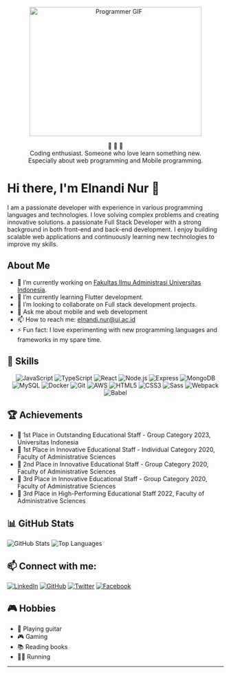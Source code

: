 <p align="center">
  <img src="https://media.giphy.com/media/qgQUggAC3Pfv687qPC/giphy.gif" alt="Programmer GIF" width="400" height="300">
</p>

<p align="center">
  💎 💎 💎 <br>
  Coding enthusiast. Someone who love learn something new. <br>
  Especially about web programming and Mobile programming. <br
</p>

# Hi there, I'm Elnandi Nur 👋

I am a passionate developer with experience in various programming languages and technologies. I love solving complex problems and creating innovative solutions. a passionate Full Stack Developer with a strong background in both front-end and back-end development. I enjoy building scalable web applications and continuously learning new technologies to improve my skills.

## About Me

- 🔭 I’m currently working on [Fakultas Ilmu Administrasi Universitas Indonesia](https://fia.ui.ac.id/).
- 🌱 I’m currently learning Flutter development.
- 👯 I’m looking to collaborate on Full stack development projects.
- 💬 Ask me about mobile and web development
- 📫 How to reach me: elnandi.nur@ui.ac.id
- ⚡ Fun fact: I love experimenting with new programming languages and frameworks in my spare time.

## 🚀 Skills

<p align="center">
  <img src="https://img.shields.io/badge/-JavaScript-yellow?style=flat&logo=javascript" alt="JavaScript">
  <img src="https://img.shields.io/badge/-TypeScript-blue?style=flat&logo=typescript" alt="TypeScript">
  <img src="https://img.shields.io/badge/-React-blue?style=flat&logo=react" alt="React">
  <img src="https://img.shields.io/badge/-Node.js-green?style=flat&logo=node.js" alt="Node.js">
  <img src="https://img.shields.io/badge/-Express-black?style=flat&logo=express" alt="Express">
  <img src="https://img.shields.io/badge/-MongoDB-green?style=flat&logo=mongodb" alt="MongoDB">
  <img src="https://img.shields.io/badge/-MySQL-blue?style=flat&logo=mysql" alt="MySQL">
  <img src="https://img.shields.io/badge/-Docker-blue?style=flat&logo=docker" alt="Docker">
  <img src="https://img.shields.io/badge/-Git-black?style=flat&logo=git" alt="Git">
  <img src="https://img.shields.io/badge/-AWS-orange?style=flat&logo=amazon-aws" alt="AWS">
  <img src="https://img.shields.io/badge/-HTML5-red?style=flat&logo=html5" alt="HTML5">
  <img src="https://img.shields.io/badge/-CSS3-blue?style=flat&logo=css3" alt="CSS3">
  <img src="https://img.shields.io/badge/-Sass-pink?style=flat&logo=sass" alt="Sass">
  <img src="https://img.shields.io/badge/-Webpack-blue?style=flat&logo=webpack" alt="Webpack">
  <img src="https://img.shields.io/badge/-Babel-yellow?style=flat&logo=babel" alt="Babel">
</p>

## 🏆 Achievements

- 🥇 1st Place in Outstanding Educational Staff - Group Category 2023, Universitas Indonesia
- 🥇 1st Place in Innovative Educational Staff - Individual Category 2020, Faculty of Administrative Sciences
- 🥈 2nd Place in Innovative Educational Staff - Group Category 2020, Faculty of Administrative Sciences
- 🥉 3rd Place in Innovative Educational Staff - Group Category 2020, Faculty of Administrative Sciences
- 🥉 3rd Place in High-Performing Educational Staff 2022, Faculty of Administrative Sciences

## 📊 GitHub Stats

![GitHub Stats](https://github-readme-stats.vercel.app/api?username=elnandinur&show_icons=true)
![Top Languages](https://github-readme-stats.vercel.app/api/top-langs/?username=elnandinur&layout=compact)

## 📫 Connect with me:

[![LinkedIn](https://img.shields.io/badge/-LinkedIn-blue?style=flat&logo=linkedin)](https://www.linkedin.com/in/elnandinur)
[![GitHub](https://img.shields.io/badge/-GitHub-black?style=flat&logo=github)](https://github.com/elnandinur)
[![Twitter](https://img.shields.io/badge/-Twitter-blue?style=flat&logo=x)](https://twitter.com/elnandinur)
[![Facebook](https://img.shields.io/badge/-Facebook-blue?style=flat&logo=facebook)](https://facebook.com/elnandinur)


## 🎮 Hobbies

- 🎸 Playing guitar
- 🎮 Gaming
- 📚 Reading books
- 🏃‍♂️ Running
---
